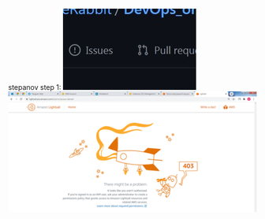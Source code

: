 stepanov
step 1:
![task1](m1/task1.1/screenshots/screenshot0.JPG)
![task1](m1/task1.1/screenshots/scr1.png)
